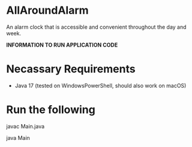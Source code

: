 # AllAroundAlarm
An alarm clock that is accessible and convenient throughout the day and week.

**INFORMATION TO RUN APPLICATION CODE**
# Necassary Requirements
- Java 17 (tested on WindowsPowerShell, should also work on macOS)

# Run the following
javac Main.java

java Main
